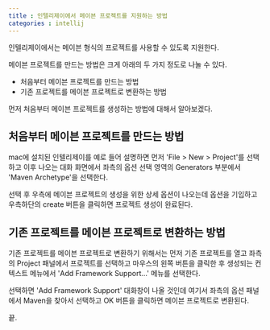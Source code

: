 ```yaml
---
title : 인텔리제이에서 메이븐 프로젝트를 지원하는 방법
categories : intellij
---
```


인텔리제이에서는 메이븐 형식의 프로젝트를 사용할 수 있도록 지원한다.

메이븐 프로젝트를 만드는 방법은 크게 아래의 두 가지 정도로 나눌 수 있다.  

- 처음부터 메이븐 프로젝트를 만드는 방법
- 기존 프로젝트를 메이븐 프로젝트로 변환하는 방법

먼저 처음부터 메이븐 프로젝트를 생성하는 방법에 대해서 알아보겠다. 

## 처음부터 메이븐 프로젝트를 만드는 방법

mac에 설치된 인텔리제이를 예로 들어 설명하면 먼저 'File > New > Project'를 선택하고 이후 나오는 대화 화면에서 좌측의 옵션 선택 영역의 Generators 부분에서 'Maven Archetype'을 선택한다.

선택 후 우측에 메이븐 프로젝트의 생성을 위한 상세 옵션이 나오는데 옵션을 기입하고 우측하단의 create 버튼을 클릭하면 프로젝트 생성이 완료된다.

## 기존 프로젝트를 메이븐 프로젝트로 변환하는 방법

기존 프로젝트를 메이븐 프로젝트로 변환하기 위해서는 먼저 기존 프로젝트를 열고 좌측의 Project 패널에서 프로젝트를 선택하고 마우스의 왼쪽 버튼을 클릭한 후 생성되는 컨텍스트 메뉴에서 'Add Framework Support...' 메뉴를 선택한다. 

선택하면 'Add Framework Support' 대화창이 나올 것인데 여기서 좌측의 옵션 패널에서 Maven을 찾아서 선택하고 OK 버튼을 클릭하면 메이븐 프로젝트로 변환된다.

끝.




